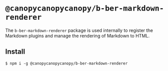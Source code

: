 # `@canopycanopycanopy/b-ber-markdown-renderer`

The `b-ber-markdown-renderer` package is used internally to register the Markdown plugins and manage the rendering of Markdown to HTML.

## Install

```
$ npm i -g @canopycanopycanopy/b-ber-markdown-renderer
```
